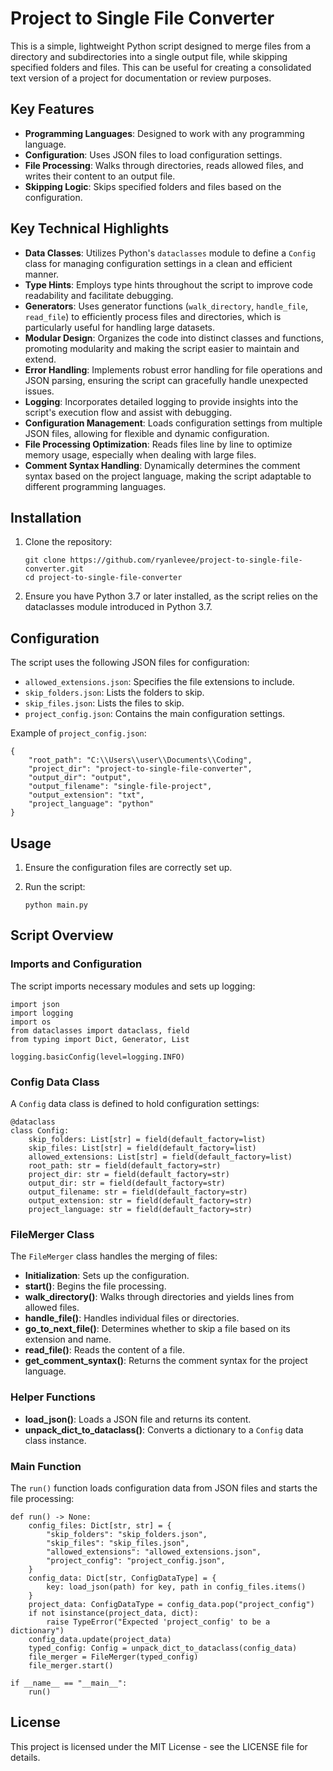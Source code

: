 Project to Single File Converter
======================

This is a simple, lightweight Python script designed to merge files from a directory and subdirectories into a single output file, while skipping specified folders and files. This can be useful for creating a consolidated text version of a project for documentation or review purposes.

Key Features
--------

*   **Programming Languages**: Designed to work with any programming language.
*   **Configuration**: Uses JSON files to load configuration settings.
*   **File Processing**: Walks through directories, reads allowed files, and writes their content to an output file.
*   **Skipping Logic**: Skips specified folders and files based on the configuration.

Key Technical Highlights
--------------------------

*   **Data Classes**: Utilizes Python's `dataclasses` module to define a `Config` class for managing configuration settings in a clean and efficient manner.
*   **Type Hints**: Employs type hints throughout the script to improve code readability and facilitate debugging.
*   **Generators**: Uses generator functions (`walk_directory`, `handle_file`, `read_file`) to efficiently process files and directories, which is particularly useful for handling large datasets.
*   **Modular Design**: Organizes the code into distinct classes and functions, promoting modularity and making the script easier to maintain and extend.
*   **Error Handling**: Implements robust error handling for file operations and JSON parsing, ensuring the script can gracefully handle unexpected issues.
*   **Logging**: Incorporates detailed logging to provide insights into the script's execution flow and assist with debugging.
*   **Configuration Management**: Loads configuration settings from multiple JSON files, allowing for flexible and dynamic configuration.
*   **File Processing Optimization**: Reads files line by line to optimize memory usage, especially when dealing with large files.
*   **Comment Syntax Handling**: Dynamically determines the comment syntax based on the project language, making the script adaptable to different programming languages.

Installation
------------

1.  Clone the repository:
    
        git clone https://github.com/ryanlevee/project-to-single-file-converter.git
        cd project-to-single-file-converter
        
    
2.  Ensure you have Python 3.7 or later installed, as the script relies on the dataclasses module introduced in Python 3.7.


Configuration
-------------

The script uses the following JSON files for configuration:

*   `allowed_extensions.json`: Specifies the file extensions to include.
*   `skip_folders.json`: Lists the folders to skip.
*   `skip_files.json`: Lists the files to skip.
*   `project_config.json`: Contains the main configuration settings.

Example of `project_config.json`:
    
    {
        "root_path": "C:\\Users\\user\\Documents\\Coding",
        "project_dir": "project-to-single-file-converter",
        "output_dir": "output",
        "output_filename": "single-file-project",
        "output_extension": "txt",
        "project_language": "python"
    }
    

Usage
-----

1.  Ensure the configuration files are correctly set up.
2.  Run the script:
    
        python main.py
        

Script Overview
---------------

### Imports and Configuration

The script imports necessary modules and sets up logging:

    import json
    import logging
    import os
    from dataclasses import dataclass, field
    from typing import Dict, Generator, List
    
    logging.basicConfig(level=logging.INFO)
    

### Config Data Class

A `Config` data class is defined to hold configuration settings:

    @dataclass
    class Config:
        skip_folders: List[str] = field(default_factory=list)
        skip_files: List[str] = field(default_factory=list)
        allowed_extensions: List[str] = field(default_factory=list)
        root_path: str = field(default_factory=str)
        project_dir: str = field(default_factory=str)
        output_dir: str = field(default_factory=str)
        output_filename: str = field(default_factory=str)
        output_extension: str = field(default_factory=str)
        project_language: str = field(default_factory=str)
    

### FileMerger Class

The `FileMerger` class handles the merging of files:

*   **Initialization**: Sets up the configuration.
*   **start()**: Begins the file processing.
*   **walk\_directory()**: Walks through directories and yields lines from allowed files.
*   **handle\_file()**: Handles individual files or directories.
*   **go\_to\_next\_file()**: Determines whether to skip a file based on its extension and name.
*   **read\_file()**: Reads the content of a file.
*   **get\_comment\_syntax()**: Returns the comment syntax for the project language.

### Helper Functions

*   **load\_json()**: Loads a JSON file and returns its content.
*   **unpack\_dict\_to\_dataclass()**: Converts a dictionary to a `Config` data class instance.

### Main Function

The `run()` function loads configuration data from JSON files and starts the file processing:

    def run() -> None:
        config_files: Dict[str, str] = {
            "skip_folders": "skip_folders.json",
            "skip_files": "skip_files.json",
            "allowed_extensions": "allowed_extensions.json",
            "project_config": "project_config.json",
        }
        config_data: Dict[str, ConfigDataType] = {
            key: load_json(path) for key, path in config_files.items()
        }
        project_data: ConfigDataType = config_data.pop("project_config")
        if not isinstance(project_data, dict):
            raise TypeError("Expected 'project_config' to be a dictionary")
        config_data.update(project_data)
        typed_config: Config = unpack_dict_to_dataclass(config_data)
        file_merger = FileMerger(typed_config)
        file_merger.start()
    
    if __name__ == "__main__":
        run()
    

License
-------

This project is licensed under the MIT License - see the LICENSE file for details.
